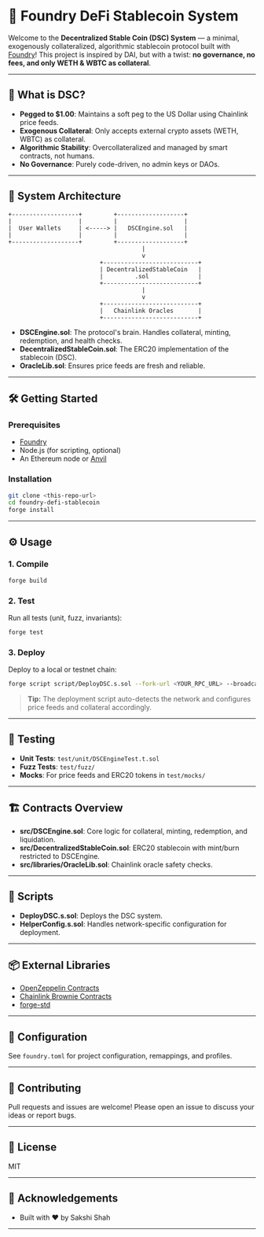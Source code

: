 # 🏦 Foundry DeFi Stablecoin System

Welcome to the **Decentralized Stable Coin (DSC) System** — a minimal, exogenously collateralized, algorithmic stablecoin protocol built with [Foundry](https://github.com/foundry-rs/foundry)! This project is inspired by DAI, but with a twist: **no governance, no fees, and only WETH & WBTC as collateral**.

---

## 🚀 What is DSC?

- **Pegged to $1.00**: Maintains a soft peg to the US Dollar using Chainlink price feeds.
- **Exogenous Collateral**: Only accepts external crypto assets (WETH, WBTC) as collateral.
- **Algorithmic Stability**: Overcollateralized and managed by smart contracts, not humans.
- **No Governance**: Purely code-driven, no admin keys or DAOs.

---

## 🧩 System Architecture

```
+-------------------+         +-------------------+
|                   |         |                   |
|  User Wallets     | <-----> |   DSCEngine.sol   |
|                   |         |                   |
+-------------------+         +-------------------+
                                      |
                                      v
                          +---------------------------+
                          | DecentralizedStableCoin   |
                          |         .sol              |
                          +---------------------------+
                                      |
                                      v
                          +---------------------------+
                          |   Chainlink Oracles       |
                          +---------------------------+
```

- **DSCEngine.sol**: The protocol's brain. Handles collateral, minting, redemption, and health checks.
- **DecentralizedStableCoin.sol**: The ERC20 implementation of the stablecoin (DSC).
- **OracleLib.sol**: Ensures price feeds are fresh and reliable.

---

## 🛠️ Getting Started

### Prerequisites

- [Foundry](https://book.getfoundry.sh/getting-started/installation)
- Node.js (for scripting, optional)
- An Ethereum node or [Anvil](https://book.getfoundry.sh/anvil/)

### Installation

```bash
git clone <this-repo-url>
cd foundry-defi-stablecoin
forge install
```

---

## ⚙️ Usage

### 1. Compile

```bash
forge build
```

### 2. Test

Run all tests (unit, fuzz, invariants):

```bash
forge test
```

### 3. Deploy

Deploy to a local or testnet chain:

```bash
forge script script/DeployDSC.s.sol --fork-url <YOUR_RPC_URL> --broadcast
```

> **Tip:** The deployment script auto-detects the network and configures price feeds and collateral accordingly.

---

## 🧪 Testing

- **Unit Tests**: `test/unit/DSCEngineTest.t.sol`
- **Fuzz Tests**: `test/fuzz/`
- **Mocks**: For price feeds and ERC20 tokens in `test/mocks/`

---

## 🏗️ Contracts Overview

- **src/DSCEngine.sol**: Core logic for collateral, minting, redemption, and liquidation.
- **src/DecentralizedStableCoin.sol**: ERC20 stablecoin with mint/burn restricted to DSCEngine.
- **src/libraries/OracleLib.sol**: Chainlink oracle safety checks.

---

## 🧰 Scripts

- **DeployDSC.s.sol**: Deploys the DSC system.
- **HelperConfig.s.sol**: Handles network-specific configuration for deployment.

---

## 📦 External Libraries

- [OpenZeppelin Contracts](https://github.com/OpenZeppelin/openzeppelin-contracts)
- [Chainlink Brownie Contracts](https://github.com/smartcontractkit/chainlink)
- [forge-std](https://github.com/foundry-rs/forge-std)

---

## 📝 Configuration

See `foundry.toml` for project configuration, remappings, and profiles.

---

## 🤝 Contributing

Pull requests and issues are welcome! Please open an issue to discuss your ideas or report bugs.

---

## 📜 License

MIT

---

## 🌟 Acknowledgements
- Built with ❤️ by Sakshi Shah

---
